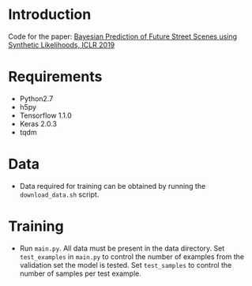 # Introduction
Code for the paper: [Bayesian Prediction of Future Street Scenes using Synthetic Likelihoods, ICLR 2019](https://openreview.net/forum?id=rkgK3oC5Fm) 

# Requirements

* Python2.7
* h5py
* Tensorflow 1.1.0
* Keras 2.0.3
* tqdm

# Data
* Data required for training can be obtained by running the `download_data.sh` script.

# Training
* Run `main.py`. All data must be present in the data directory. Set `test_examples` in `main.py` to control the number of examples from the validation set the model is tested. Set `test_samples` to control the number of samples per test example.